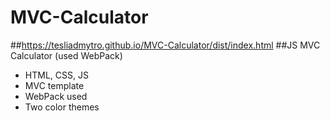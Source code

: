 # MVC-Calculator
##https://tesliadmytro.github.io/MVC-Calculator/dist/index.html
##JS MVC Calculator (used WebPack)
- HTML, CSS, JS
- MVC template
- WebPack used 
- Two color themes
